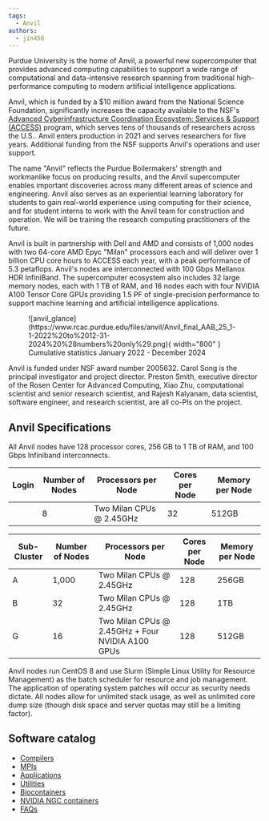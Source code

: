```yaml
---
tags:
  - Anvil
authors:
  - jin456
---
```


Purdue University is the home of Anvil, a powerful new supercomputer that provides advanced computing capabilities to support a wide range of computational and data-intensive research spanning from traditional high-performance computing to modern artificial intelligence applications.

Anvil, which is funded by a $10 million award from the National Science Foundation, significantly increases the capacity available to the NSF&#39;s <a href="https://access-ci.org/">Advanced Cyberinfrastructure Coordination Ecosystem: Services &amp; Support (ACCESS)</a> program, which serves tens of thousands of researchers across the U.S.. Anvil enters production in 2021 and serves researchers for five years. Additional funding from the NSF supports Anvil&#39;s operations and user support.

The name &quot;Anvil&quot; reflects the Purdue Boilermakers&#39; strength and workmanlike focus on producing results, and the Anvil supercomputer enables important discoveries across many different areas of science and engineering. Anvil also serves as an experiential learning laboratory for students to gain real-world experience using computing for their science, and for student interns to work with the Anvil team for construction and operation. We will be training the research computing practitioners of the future.

Anvil is built in partnership with Dell and AMD and consists of 1,000 nodes with two 64-core AMD Epyc &quot;Milan&quot; processors each and will deliver over 1 billion CPU core hours to ACCESS each year, with a peak performance of 5.3 petaflops. Anvil&#39;s nodes are interconnected with 100 Gbps Mellanox HDR InfiniBand. The supercomputer ecosystem also includes 32 large memory nodes, each with 1 TB of RAM, and 16 nodes each with four NVIDIA A100 Tensor Core GPUs providing 1.5 PF of single-precision performance to support machine learning and artificial intelligence applications.

<figure markdown="span">
  ![anvil_glance](https://www.rcac.purdue.edu/files/anvil/Anvil_final_AAB_25_1-1-2022%20to%2012-31-2024%20%28numbers%20only%29.png){ width="800" }
  <figcaption>Cumulative statistics January 2022 - December 2024</figcaption>
</figure>

Anvil is funded under NSF award number 2005632. Carol Song is the principal investigator and project director. Preston Smith, executive director of the Rosen Center for Advanced Computing, Xiao Zhu, computational scientist and senior research scientist, and Rajesh Kalyanam, data scientist, software engineer, and research scientist, are all co-PIs on the project.

## Anvil Specifications

All Anvil nodes have 128 processor cores, 256 GB to 1 TB of RAM, and 100 Gbps Infiniband interconnects.

|Login|Number of Nodes| Processors per Node    | Cores per Node| Memory per Node|
|-----|---------------|------------------------|---------------|----------------|
|     |8              |Two Milan CPUs @ 2.45GHz|32             |512GB           |


|Sub-Cluster|Number of Nodes| Processors per Node    | Cores per Node| Memory per Node|
|-----------|---------------|------------------------|---------------|----------------|
|A          |1,000          |Two Milan CPUs @ 2.45GHz|128             |256GB           |
|B          |32             |Two Milan CPUs @ 2.45GHz|128             |1TB           |
|G          |16             |Two Milan CPUs @ 2.45GHz + Four NVIDIA A100 GPUs|128             |512GB           |


Anvil nodes run CentOS 8 and use Slurm (Simple Linux Utility for Resource Management) as the batch scheduler for resource and job management. The application of operating system patches will occur as security needs dictate. All nodes allow for unlimited stack usage, as well as unlimited core dump size (though disk space and server quotas may still be a limiting factor).

## Software catalog

<ul>
	<li><a href="/knowledge/compilers">Compilers</a></li>
	<li><a href="/knowledge/mpis">MPIs</a></li>
	<li><a href="/knowledge/applications">Applications</a></li>
	<li><a href="/knowledge/utilities">Utilities</a></li>
	<li><a href="/knowledge/biocontainers">Biocontainers</a></li>
	<li><a href="/knowledge/ngc">NVIDIA NGC containers</a></li>
	<li><a href="/knowledge/faqs">FAQs</a></li>
</ul>
